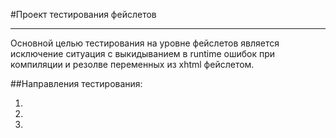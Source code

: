 #Проект тестирования фейслетов
- - -
Основной целью тестирования на уровне фейслетов является исключение ситуация с выкидыванием в runtime ошибок при компиляции
и резолве переменных из xhtml фейслетом.

##Направления тестирования:

1.
2.
3.